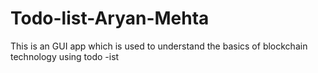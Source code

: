 # Todo-list-Aryan-Mehta
 This is an GUI app which is used to understand the basics of blockchain technology using todo -ist
